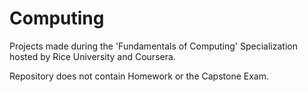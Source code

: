 # Computing

Projects made during the 'Fundamentals of Computing' Specialization hosted by Rice University and Coursera.

Repository does not contain Homework or the Capstone Exam.
